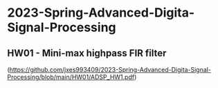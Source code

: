 # 2023-Spring-Advanced-Digita-Signal-Processing
## HW01 - Mini-max highpass FIR filter
(https://github.com/jxes993409/2023-Spring-Advanced-Digita-Signal-Processing/blob/main/HW01/ADSP_HW1.pdf)
